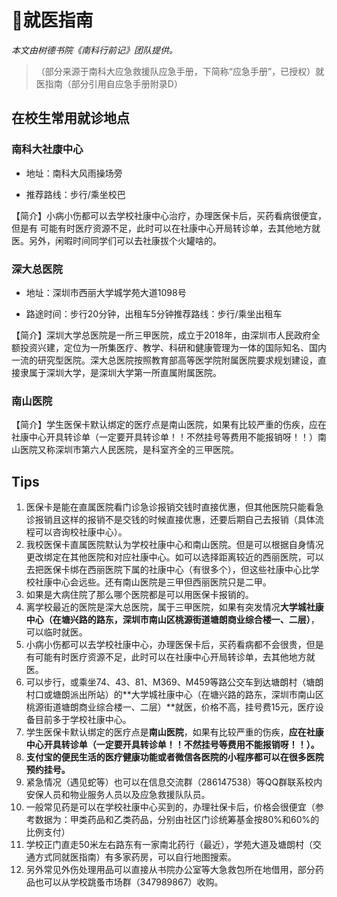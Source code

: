 # 🏥就医指南

*本文由树德书院《南科行前记》团队提供。*

> （部分来源于南科大应急救援队应急手册，下简称“应急手册”，已授权）就医指南（部分引用自应急手册附录D）

## 在校生常用就诊地点

### 南科大社康中心

- 地址：南科大风雨操场旁

- 推荐路线：步行/乘坐校巴

【简介】小病小伤都可以去学校社康中心治疗，办理医保卡后，买药看病很便宜，但是有   可能有时医疗资源不足，此时可以在社康中心开局转诊单，去其他地方就医。另外，闲暇时间同学们可以去社康拔个火罐啥的。

### 深大总医院

- 地址：深圳市西丽大学城学苑大道1098号 

- 路途时间：步行20分钟，出租车5分钟推荐路线：步行/乘坐出租车

【简介】深圳大学总医院是一所三甲医院，成立于2018年，由深圳市人民政府全额投资兴建，定位为一所集医疗、教学、科研和健康管理为一体的国际知名、国内一流的研究型医院。深大总医院按照教育部高等医学院附属医院要求规划建设，直接隶属于深圳大学，是深圳大学第一所直属附属医院。

### 南山医院

【简介】学生医保卡默认绑定的医疗点是南山医院，如果有比较严重的伤疾，应在社康中心开具转诊单（一定要开具转诊单！！不然挂号等费用不能报销呀！！）南山医院又称深圳市第六人民医院，是科室齐全的三甲医院。

## Tips

1. 医保卡是能在直属医院看门诊急诊报销交钱时直接优惠，但其他医院只能看急诊报销且这样的报销不是交钱的时候直接优惠，还要后期自己去报销（具体流程可以咨询校社康中心）。
2. 我校医保卡直属医院默认为学校社康中心和南山医院。但是可以根据自身情况更改绑定在其他医院和对应社康中心。如可以选择距离较近的西丽医院，可以去把医保卡绑在西丽医院下属的社康中心（有很多个），但这些社康中心比学校社康中心会远些。还有南山医院是三甲但西丽医院只是二甲。
3. 如果是大病住院了那么哪个医院都是可以用医保卡报销的。
4. 离学校最近的医院是深大总医院，属于三甲医院，如果有突发情况**大学城社康中心（在塘兴路的路东，深圳市南山区桃源街道塘朗商业综合楼一、二层）**，可以临时就医。
5. 小病小伤都可以去学校社康中心，办理医保卡后，买药看病都不会很贵，但是有可能有时医疗资源不足，此时可以在社康中心开局转诊单，去其他地方就医。
6. 可以步行，或乘坐74、43、81、M369、M459等路公交车到达塘朗村（塘朗村口或塘朗派出所站）的**大学城社康中心（在塘兴路的路东，深圳市南山区桃源街道塘朗商业综合楼一、二层）**就医，价格不高，挂号费15元，医疗设备目前多于学校社康中心。
7. 学生医保卡默认绑定的医疗点是**南山医院**，如果有比较严重的伤疾，**应在社康中心开具转诊单（一定要开具转诊单！！不然挂号等费用不能报销呀！！）。**
8. **支付宝的便民生活的医疗健康功能或者微信各医院的小程序都可以在很多医院预约挂号。**
9. 紧急情况（遇见蛇等）也可以在信息交流群（286147538）等QQ群联系校内安保人员和物业服务人员以及应急救援队队员。
10. 一般常见药是可以在学校社康中心买到的，办理社保卡后，价格会很便宜（参考数据为：甲类药品和乙类药品，分别由社区门诊统筹基金按80%和60%的比例支付）
11. 学校正门直走50米左右路东有一家南北药行（最近），学苑大道及塘朗村（交通方式同就医指南）有多家药房，可以自行地图搜索。
12. 另外常见外伤处理用品可以直接从书院办公室等大急救包所在地借用，部分药品也可以从学校跳蚤市场群（347989867）收购。